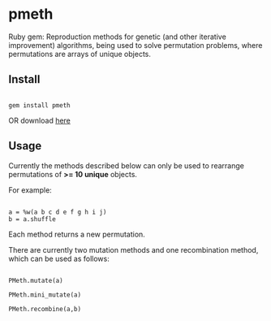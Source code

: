 pmeth
=====

Ruby gem: Reproduction methods for genetic (and other iterative improvement) algorithms, being used to solve permutation problems, where permutations are arrays of unique objects.

Install
---

```

gem install pmeth

```

OR download [here](https://rubygems.org/gems/pmeth)

Usage
----

Currently the methods described below can only be used to rearrange permutations of **>= 10 unique** objects.

For example:

```

a = %w(a b c d e f g h i j)
b = a.shuffle

```

Each method returns a new permutation.

There are currently two mutation methods and one recombination method, which can be used as follows:

```

PMeth.mutate(a)

PMeth.mini_mutate(a)

PMeth.recombine(a,b)

```